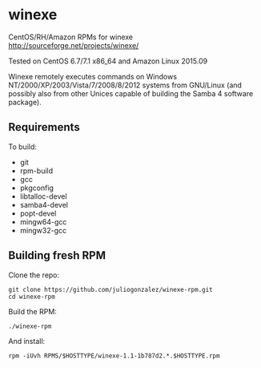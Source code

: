 winexe
======

CentOS/RH/Amazon RPMs for winexe <http://sourceforge.net/projects/winexe/>

Tested on CentOS 6.7/7.1 x86_64 and Amazon Linux 2015.09

Winexe remotely executes commands on Windows NT/2000/XP/2003/Vista/7/2008/8/2012 systems from GNU/Linux (and possibly also from other Unices capable of building the Samba 4 software package).

Requirements
------------

To build: 

* git
* rpm-build
* gcc
* pkgconfig
* libtalloc-devel
* samba4-devel
* popt-devel
* mingw64-gcc
* mingw32-gcc

Building fresh RPM
-------------------

Clone the repo: 

    git clone https://github.com/juliogonzalez/winexe-rpm.git
    cd winexe-rpm

Build the RPM:

    ./winexe-rpm

And install:

    rpm -iUvh RPMS/$HOSTTYPE/winexe-1.1-1b787d2.*.$HOSTTYPE.rpm


